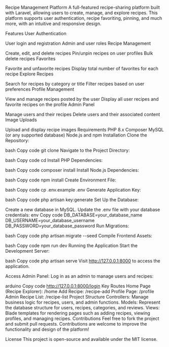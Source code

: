Recipe Management Platform
A full-featured recipe-sharing platform built with Laravel, allowing users to create, manage, and explore recipes. This platform supports user authentication, recipe favoriting, pinning, and much more, with an intuitive and responsive design.

Features
User Authentication

User login and registration
Admin and user roles
Recipe Management

Create, edit, and delete recipes
Pin/unpin recipes on user profiles
Bulk delete recipes
Favorites

Favorite and unfavorite recipes
Display total number of favorites for each recipe
Explore Recipes

Search for recipes by category or title
Filter recipes based on user preferences
Profile Management

View and manage recipes posted by the user
Display all user recipes and favorite recipes on the profile
Admin Panel

Manage users and their recipes
Delete users and their associated content
Image Uploads

Upload and display recipe images
Requirements
PHP 8.x
Composer
MySQL (or any supported database)
Node.js and npm
Installation
Clone the Repository:

bash
Copy code
git clone <repository-url>
Navigate to the Project Directory:

bash
Copy code
cd <project-folder>
Install PHP Dependencies:

bash
Copy code
composer install
Install Node.js Dependencies:

bash
Copy code
npm install
Create Environment File:

bash
Copy code
cp .env.example .env
Generate Application Key:

bash
Copy code
php artisan key:generate
Set Up the Database:

Create a new database in MySQL.
Update the .env file with your database credentials:
env
Copy code
DB_DATABASE=your_database_name
DB_USERNAME=your_database_username
DB_PASSWORD=your_database_password
Run Migrations:

bash
Copy code
php artisan migrate --seed
Compile Frontend Assets:

bash
Copy code
npm run dev
Running the Application
Start the Development Server:

bash
Copy code
php artisan serve
Visit http://127.0.0.1:8000 to access the application.

Access Admin Panel: Log in as an admin to manage users and recipes:

arduino
Copy code
http://127.0.0.1:8000/login
Key Routes
Home Page (Recipe Explorer): /home
Add Recipe: /recipe-add
Profile Page: /profile
Admin Recipe List: /recipe-list
Project Structure
Controllers: Manage business logic for recipes, users, and admin functions.
Models: Represent the database structure for users, recipes, categories, and reviews.
Views: Blade templates for rendering pages such as adding recipes, viewing profiles, and managing recipes.
Contributions
Feel free to fork the project and submit pull requests. Contributions are welcome to improve the functionality and design of the platform!

License
This project is open-source and available under the MIT license.

